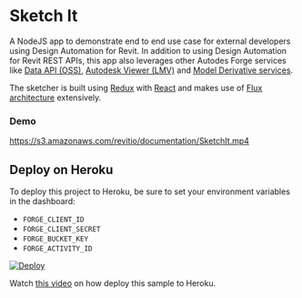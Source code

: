 # Sketch It

A NodeJS app to demonstrate end to end use case for external developers using Design Automation for Revit. In addition to using Design Automation for Revit REST APIs, this app also leverages other Autodes Forge services like [Data API (OSS)](https://developer.autodesk.com/en/docs/data/v2/overview/), [Autodesk Viewer (LMV)](https://developer.autodesk.com/en/docs/viewer/v2/overview/) and [Model Derivative services](https://developer.autodesk.com/en/docs/model-derivative/v2/overview/).

The sketcher is built using [Redux](https://redux.js.org) with [React](https://reactjs.org) and makes use of [Flux architecture](https://facebook.github.io/flux/) extensively.

### Demo
https://s3.amazonaws.com/revitio/documentation/SketchIt.mp4

## Deploy on Heroku

To deploy this project to Heroku, be sure to set your environment variables in the dashboard:

- `FORGE_CLIENT_ID`
- `FORGE_CLIENT_SECRET`
- `FORGE_BUCKET_KEY`
- `FORGE_ACTIVITY_ID`

[![Deploy](https://www.herokucdn.com/deploy/button.svg)](https://heroku.com/deploy)

Watch [this video](https://www.youtube.com/watch?v=Oqa9O20Gj0c) on how deploy this sample to Heroku.